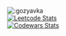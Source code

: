 ![:gozyavka](https://count.getloli.com/get/@:gozyavka?theme=booru-lewd)\
[![Leetcode Stats](https://leetcard.jacoblin.cool/gozyavka)](https://leetcode.com/gozyavka)\
[![Codewars Stats](https://codewars-stats-ignacio-cuadra.vercel.app/?username=gozyavka)](https://www.codewars.com/users/gozyavka)
